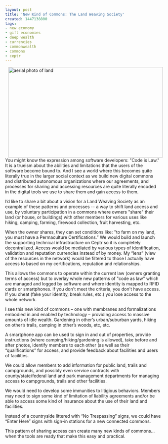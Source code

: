```yaml
---
layout: post
title: 'New Kind of Commons: The Land Weaving Society'
created: 1447138800
tags:
- new economy
- gift economies
- deep wealth
- currencies
- commonwealth
- commons
- ceptr
---
```

<p><img alt="aerial photo of land" src="/sites/artbrock.com/files/images/woodlands_trace_weaving.jpg" style="width: 500px; height: 292px; margin-left: 10px; margin-right: 10px; float: left;">You might know the expression among software developers: "Code is Law." It is a trueism about the abilities and limitations that the users of the software become bound to. And I see a world where this becomes quite literally true in the larger social context as we build new digital commons and distributed autonomous organizations where our agreements, and processes for sharing and accessing resources are quite literally encoded in the digital tools we use to share them and gain access to them.</p><p>I’d like to share a bit about a vision for a Land Weaving Society as an example of these patterns and processes -- a way to shift land access and use, by voluntary participation in a commons where owners "share" their land (or house, or buildings) with other members for various uses like hiking, camping, farming, firewood collection, fruit harvesting, etc.</p><p><!--break--></p><p>When the owner shares, they can set conditions like: "to farm on my land, you must have a Permaculture Certifications.” We would build and launch the supporting technical infrastructure on Ceptr so it is completely decentralized. Access would be mediated by various types of identification, validation and reputation currencies instead of by money. My “lens” (view of the resources in the network) would be filtered to those I actually have access to based on my certifications, reputation and relationships.</p><p>This allows the commons to operate within the current law (owners granting terms of access) but to overlay whole new patterns of "code as law" which are managed and logged by software and where identity is mapped to RFID cards or smartphones. If you don't meet the criteria, you don't have access. If you cheat (fake your identity, break rules, etc.) you lose access to the whole network.</p><p>I see this new kind of commons – one with membranes and formalizations embodied in and enabled by technology – providing access to massive amounts of idle wealth. Gardening in other’s urban/suburban yards, hiking on other’s trails, camping in other’s woods, etc, etc.</p><p>A smartphone app can be used to sign in and out of properties, provide instructions (where camping/hiking/gardening is allowed), take before and after photos, identify members to each other (as well as their “qualifications” for access, and provide feedback about facilities and users of facilities.</p><p>We could allow members to add information for public land, trails and campgrounds, and possibly even service contracts with county/state/federal land and park management departments for managing access to campgrounds, trails and other facilities.</p><p>We would need to develop some immunities to litigious behaviors. Members may need to sign some kind of limitation of liability agreements and/or be able to access some kind of insurance about the use of their land and facilities.</p><p>Instead of a countryside littered with “No Trespassing” signs, we could have “Enter Here” signs with sign-in stations for a new connected commons.</p><p>This pattern of sharing access can create many new kinds of commons… when the tools are ready that make this easy and practical.</p>
